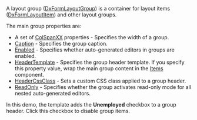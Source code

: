 A layout group ([DxFormLayoutGroup](https://docs.devexpress.com/Blazor/DevExpress.Blazor.DxFormLayoutGroup)) is a container for layout items ([DxFormLayoutItem](https://docs.devexpress.com/Blazor/DevExpress.Blazor.DxFormLayoutItem)) and other layout groups.

The main group properties are:
* A set of [ColSpanXX](https://docs.devexpress.com/Blazor/DevExpress.Blazor.DxFormLayoutGroup._members) properties - Specifies the width of a group.
* [Caption](https://docs.devexpress.com/Blazor/DevExpress.Blazor.Base.FormLayoutItemBase.Caption) - Specifies the group caption.
* [Enabled](https://docs.devexpress.com/Blazor/DevExpress.Blazor.Base.FormLayoutItemBase.Enabled) - Specifies whether auto-generated editors in groups are enabled.
* [HeaderTemplate](https://docs.devexpress.com/Blazor/DevExpress.Blazor.DxFormLayoutGroup.HeaderTemplate) - Specifies the group header template. If you specify this property value, wrap the main group content in the [Items](https://docs.devexpress.com/Blazor/DevExpress.Blazor.DxFormLayoutGroup.Items) component.
* [HeaderCssClass](https://docs.devexpress.com/Blazor/DevExpress.Blazor.DxFormLayoutGroup.HeaderCssClass) - Sets a custom CSS class applied to a group header.
* [ReadOnly](https://docs.devexpress.com/Blazor/DevExpress.Blazor.Base.FormLayoutItemBase.ReadOnly) - Specifies whether the group activates read-only mode for all nested auto-generated editors.

In this demo, the template adds the **Unemployed** checkbox to a group header. Click this checkbox to disable group items.
